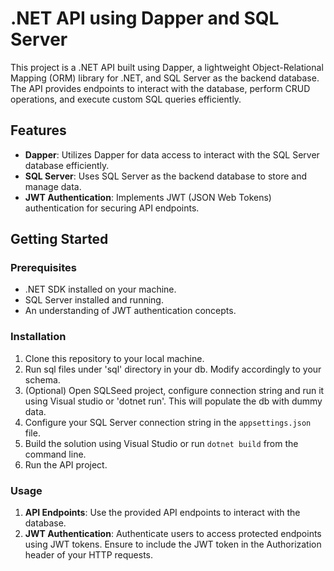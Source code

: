 # .NET API using Dapper and SQL Server

This project is a .NET API built using Dapper, a lightweight Object-Relational Mapping (ORM) library for .NET, and SQL Server as the backend database. The API provides endpoints to interact with the database, perform CRUD operations, and execute custom SQL queries efficiently.

## Features

- **Dapper**: Utilizes Dapper for data access to interact with the SQL Server database efficiently.
- **SQL Server**: Uses SQL Server as the backend database to store and manage data.
- **JWT Authentication**: Implements JWT (JSON Web Tokens) authentication for securing API endpoints.

## Getting Started

### Prerequisites

- .NET SDK installed on your machine.
- SQL Server installed and running.
- An understanding of JWT authentication concepts.

### Installation

1. Clone this repository to your local machine.
2. Run sql files under 'sql' directory in your db. Modify accordingly to your schema.
3. (Optional) Open SQLSeed project, configure connection string and run it using Visual studio or 'dotnet run'. This will populate the db with dummy data.
4. Configure your SQL Server connection string in the `appsettings.json` file.
5. Build the solution using Visual Studio or run `dotnet build` from the command line.
6. Run the API project. 

### Usage

1. **API Endpoints**: Use the provided API endpoints to interact with the database.
2. **JWT Authentication**: Authenticate users to access protected endpoints using JWT tokens. Ensure to include the JWT token in the Authorization header of your HTTP requests.
